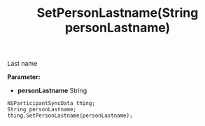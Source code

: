 ﻿---
uid: crmscript_ref_NSParticipantSyncData_SetPersonLastname
title: SetPersonLastname(String personLastname)
intellisense: NSParticipantSyncData.SetPersonLastname
keywords: NSParticipantSyncData, GetPersonLastname
so.topic: reference
---

Last name

**Parameter:** 
 - **personLastname** String

```crmscript
NSParticipantSyncData thing;
String personLastname;
thing.SetPersonLastname(personLastname);
```

